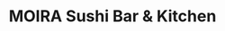 ---
layout: place
title: "MOIRA Sushi Bar & Kitchen"
permalink: /arizona/phoenix/moira-sushi-bar-kitchen.html
stateAbbr: AZ
stateName: Arizona
cityName: Phoenix
seo:
  name: "MOIRA Sushi Bar & Kitchen"
  type: Restaurant
  links: http://www.moirasushi.com/?fbclid=PAZXh0bgNhZW0CMTEAAaa649UefixOUoANZmLhpTQtXhPYag95rZpEk2JIy4DcEH12iPhEbuSPVCM_aem_tlrjwTXjvuAWH4YkV1n0HQ
description: "MOIRA Sushi Bar & Kitchen serves delicious sushi in Phoenix, Arizona. Try fresh Japanese dishes for a great dining experience. "
place_id: ChIJPT7v6RcSK4cRFIF4tM8gJA0
photos:
  - name: >-
      places/ChIJPT7v6RcSK4cRFIF4tM8gJA0/photos/AeeoHcIJ-MFp3f6rTn1jK8N7WA-McUbaXg0A18fJ8-s13l0uJ8h-ACTsvEWYSUg3Tiq_eGRpLQu-MGfz3-q9nOmrIPAkDojf-GTozXOhjYS8DYOrjz4w6Yx0Npqd6vd9xlkKodLGeaY7hdm4Ly-bHia8suWGm_juH38XCNS434MhJEannDa_IXgABK3X8peAF-gWzJHjwryIuijCdiafMJwy07wX71ktozMQhTWsOOulfgNK3He1WHFFhWz0AZE6h5YUd0cGHKQVLcRodhO7-sq33VA19su9o_5xcxcbv45rE8r8cg
    widthPx: 3024
    heightPx: 1696
    authorAttributions:
      - displayName: MOIRA Sushi Bar & Kitchen
        uri: https://maps.google.com/maps/contrib/115814601748128443090
        photoUri: >-
          https://lh3.googleusercontent.com/a-/ALV-UjWZXbJcrTbvZ95lNnN5mo5fA2PNRdXPY3wfWsvh-6yxds1cbmLL=s100-p-k-no-mo
    flagContentUri: >-
      https://www.google.com/local/imagery/report/?cb_client=maps_api_places.places_api&image_key=!1e10!2sAF1QipP6SpVIgocYrcDMDS4VnGEh1gRcXzFm_slyQKTY&hl=en-US
    googleMapsUri: >-
      https://www.google.com/maps/place//data=!3m4!1e2!3m2!1sAF1QipP6SpVIgocYrcDMDS4VnGEh1gRcXzFm_slyQKTY!2e10!4m2!3m1!1s0x872b1217e9ef3e3d:0xd2420cfb4788114
  - name: >-
      places/ChIJPT7v6RcSK4cRFIF4tM8gJA0/photos/AeeoHcJg2q2c57KuWaAYSw9UxV_prxqdNxqe5ASgFEKrgJ7lXzKORTBlsH_MCjYmJaW80Ufr_c1WXDi8OdMemRf334UU8iH6Th2Jhu8l19a2fLAmT1A3fO6pj1vz-gPyQDlyjxBqsiE7ZOx1ctqmlWXvuhVwG9KGLTY75k9ORFdRSju8WgBIE78uUFc26BbLGcDtof152EaOSKuMmta0oudFr93mejm4-9aYKVqjyq5hmNLSMahdxR2rMIhK-8CVYL0-uwdmyCrvgKqnmh7pqL47gzUGFOVgV2KQS9L7lN7zRhIMEQ
    widthPx: 3264
    heightPx: 3264
    authorAttributions:
      - displayName: MOIRA Sushi Bar & Kitchen
        uri: https://maps.google.com/maps/contrib/115814601748128443090
        photoUri: >-
          https://lh3.googleusercontent.com/a-/ALV-UjWZXbJcrTbvZ95lNnN5mo5fA2PNRdXPY3wfWsvh-6yxds1cbmLL=s100-p-k-no-mo
    flagContentUri: >-
      https://www.google.com/local/imagery/report/?cb_client=maps_api_places.places_api&image_key=!1e10!2sAF1QipOc66FKZ_bYLP21EWmUJ0adEcVp7rlMwI1X25D_&hl=en-US
    googleMapsUri: >-
      https://www.google.com/maps/place//data=!3m4!1e2!3m2!1sAF1QipOc66FKZ_bYLP21EWmUJ0adEcVp7rlMwI1X25D_!2e10!4m2!3m1!1s0x872b1217e9ef3e3d:0xd2420cfb4788114
  - name: >-
      places/ChIJPT7v6RcSK4cRFIF4tM8gJA0/photos/AeeoHcJC7oWof0SyXfXnuS-qatRBq5aNul230EZzTMEXygkCY74-d1CE--qzpRLDpFRhCMkKVP2-VfZLmzseN_2OUkZjRtwDUrg4fIqiDWxLZgPwwldqDpph5w8u9UDF-J5vV4vjVX45ef0Ic2Z-59A0iQ1eLXpbjSmx0Se-3QBeuRToZ4h7Evf15R39U5lFxwu2r4nNdaBtaxJ-8ch4campoypMnQMz5dIym-gkiU0pddry4fd_CtNaz2u3oiPglMcmqac2cMN8vqob8Q_E7H3o_ytVxmRkhnIo3rMpQ_gnuC5wvQz3MZVri92Sm7Y3dyz3GpSnyzGaSLEGwSQrcbKeuSULDdF4dc05r1l7TgQWwysmhrd7zbUS4NeHJX-iq6VPkYySF66BJzvqoXv7vIGUyfmK5AniL4Rc4wumlusCrWQi9y8
    widthPx: 3024
    heightPx: 4032
    authorAttributions:
      - displayName: rafael rosa
        uri: https://maps.google.com/maps/contrib/103457053291425297936
        photoUri: >-
          https://lh3.googleusercontent.com/a/ACg8ocJkReLo6Nu3ygqr4eSw_iq0R0yFOuckbaw5Ll9rm3RpP0aKsg=s100-p-k-no-mo
    flagContentUri: >-
      https://www.google.com/local/imagery/report/?cb_client=maps_api_places.places_api&image_key=!1e10!2sCIHM0ogKEICAgMCwi5W1xQE&hl=en-US
    googleMapsUri: >-
      https://www.google.com/maps/place//data=!3m4!1e2!3m2!1sCIHM0ogKEICAgMCwi5W1xQE!2e10!4m2!3m1!1s0x872b1217e9ef3e3d:0xd2420cfb4788114
  - name: >-
      places/ChIJPT7v6RcSK4cRFIF4tM8gJA0/photos/AeeoHcJh-CswHLKcfXlZjGWHmiGP8nyPgfbNdoE2NN-L0kWv__gRap79j_XMlDcuyvHYhMWkMXeaFug067vMM52fZMyuG4TivE2oQ9YC-Z-TN_HDuP25OdnETyccEg79f8FLudNWan75xBj389rEcrnmVPq1agvNCX8bVzXfilXQgwXaIv80OGGerg-jFeRUNSfcHyvsL9mCRfaIADDW6QyB9YWorN6pIvydJfv8S_dwLC3ybMTP8SqrwkRnoOAeTPhVYyn860K4RePLbDxar85Hv5XXjegkaS2AXH-SckX84FffXx82ctPjhhWc0nklHzBQO2gL1UwAEUyNSfi3-98KBpSmenf6mrtIZqtUK9AVlX1gDN9EOW4u7erKzwlQE7FgpffKIeTo79wBfQxpW_flINmCZEsV9wdbobfvCQXoBAbyag
    widthPx: 4800
    heightPx: 3600
    authorAttributions:
      - displayName: Jimmy Durden
        uri: https://maps.google.com/maps/contrib/104121368894637847770
        photoUri: >-
          https://lh3.googleusercontent.com/a-/ALV-UjU0ycXdsZTwiq3bxXlBCXRisU7APIUYAe1Ke_JscvczttVbpLgx=s100-p-k-no-mo
    flagContentUri: >-
      https://www.google.com/local/imagery/report/?cb_client=maps_api_places.places_api&image_key=!1e10!2sCIHM0ogKEICAgMCQnsjhCA&hl=en-US
    googleMapsUri: >-
      https://www.google.com/maps/place//data=!3m4!1e2!3m2!1sCIHM0ogKEICAgMCQnsjhCA!2e10!4m2!3m1!1s0x872b1217e9ef3e3d:0xd2420cfb4788114
  - name: >-
      places/ChIJPT7v6RcSK4cRFIF4tM8gJA0/photos/AeeoHcKVnNVke8HSqoLmU1aDdeJ3RHSZjWsYN6g4FZHEPn7voQxWfM3F3iYJETUQYaWfwq73TfNAt6T7v0cfhW9Z8tFtl8A7fp-gJOFWvkkz1Iq6PAJRCDO4yzipaOjyFsjr_FmIE9sRhD1iQj0C8xOJ4juogU-GZWn6F2I-QQfqwpJ3EqxaJvZprKAx3KTRDTpkzc2zehIa_i75G8TnEIcOX4vjEyiD2_K6P6rfyCgls7H1vCq6_z6FSnQeZJGoe5I3IXDBnmFfHfZmvJSV-TQrPmHKYHJaEQV7Z9NxMKzpGGwozoqaz0JfXjxbCP51jT8xo-G6IaP6SKFsYUyM1VnnOn_RV0a2aGL1Kc1JR5KBuVwCL1Ez0evk38cMp8lwm_Q324fJyWOl9vnzAtkvG7P2gsMq9S0gdqqpsR1sfvKPQRhCkQ
    widthPx: 4000
    heightPx: 3000
    authorAttributions:
      - displayName: Ahmed Khiari
        uri: https://maps.google.com/maps/contrib/103546193087057900840
        photoUri: >-
          https://lh3.googleusercontent.com/a-/ALV-UjVw7dayDWTtUTRIJ0D9znNrAeCD31rEqBi9SegLBkTUpec1nh3D=s100-p-k-no-mo
    flagContentUri: >-
      https://www.google.com/local/imagery/report/?cb_client=maps_api_places.places_api&image_key=!1e10!2sCIHM0ogKEICAgIC-soPsPw&hl=en-US
    googleMapsUri: >-
      https://www.google.com/maps/place//data=!3m4!1e2!3m2!1sCIHM0ogKEICAgIC-soPsPw!2e10!4m2!3m1!1s0x872b1217e9ef3e3d:0xd2420cfb4788114
  - name: >-
      places/ChIJPT7v6RcSK4cRFIF4tM8gJA0/photos/AeeoHcJJH91Z3AXcLsLGiidVfqgCYx1dY22h6j0IBT9E2PFlVq3xBh6AMQHbE9fvTGgv0p0bHWjPjMVucvO4gon9Yo106FyQLi_6NAP3p8X7BAxPzjXeVH5SaoVBFBhpS7gSPeR2mkhQjvAPrD4aee_dyG-lqEbAJ-rlxJ-lOXsz9qDgeRTuaUfkCVTHI_zIv2kTuVKL5eteoV71twBXGUkJHHyerbiQ9WBWiksTS6LS8_K2wIalFStjQVX5qL6P_bgbxPvQCwHIsSKvVeVw-X-8qZQZ1LQ31_xOPjkueuAeYzr_8Hma1FMsxAgMUI3BDqTXilmzecGjlm-8eg12IN_DuzYX_0W8gy1pMq0hdNc91YFcZTS_yef-tUZY0Hr6rI5Tk_MCgGQkr0h-TccvLuA3uYv1rFz4eEG9g3Ze88rbS5O12ZQ
    widthPx: 3024
    heightPx: 4032
    authorAttributions:
      - displayName: Sarah Ager
        uri: https://maps.google.com/maps/contrib/116271358890188580107
        photoUri: >-
          https://lh3.googleusercontent.com/a-/ALV-UjXzEx378VNkMa1vkQ_B0mgpIhzu8pICZ6kxLePORUKW7_TGGzQL=s100-p-k-no-mo
    flagContentUri: >-
      https://www.google.com/local/imagery/report/?cb_client=maps_api_places.places_api&image_key=!1e10!2sCIHM0ogKEICAgIDZzsq7rwE&hl=en-US
    googleMapsUri: >-
      https://www.google.com/maps/place//data=!3m4!1e2!3m2!1sCIHM0ogKEICAgIDZzsq7rwE!2e10!4m2!3m1!1s0x872b1217e9ef3e3d:0xd2420cfb4788114
  - name: >-
      places/ChIJPT7v6RcSK4cRFIF4tM8gJA0/photos/AeeoHcJHUMxfc_B0QxjMXqVgvnOLgs9_MirqVK3Tdsq0tqmoVeE1RHP96hUfh5Ogr4Pi7pOOho4o0lCO1vkI5BqzMQjhltSw1swiY8sS5XLZyCQ4xZyXF2no2yBEXj2XKlyYtEi5eiOdewX0eVyyFqDOAihccYjjmPjKL9Vs15UBpUyKDXewLK7e3EcrY15NHIe5ZyLpeZBHxGvgs8ycT7cAAXpOYapEvYc_O77OK5ZnKi8IEaWOEoJETcCrER_jR_DD4PPFr2jSOTc6YQKFuf8jVwFrMEG1NQiBhjk3o47fF9wtZGcoFsDnATT_JAliTqUBJm2M_eRIw1ip0OnJ2WqLYE8cc9gUCfSX-eOv_VqPqJXmvKPN0s0X9ix02Y7esrWqcLQ6n4XCqXFJKxFk5qK-h6TiJSNmADA0dXhFUye3kTgrwtA
    widthPx: 4032
    heightPx: 3024
    authorAttributions:
      - displayName: Anwer Salameh
        uri: https://maps.google.com/maps/contrib/116246497102668941632
        photoUri: >-
          https://lh3.googleusercontent.com/a-/ALV-UjVklqfoqznsS-Vj8fGrLeoMUsMYgUla7Q3_8Ze036KRdQdqHALCeg=s100-p-k-no-mo
    flagContentUri: >-
      https://www.google.com/local/imagery/report/?cb_client=maps_api_places.places_api&image_key=!1e10!2sCIHM0ogKEICAgIDE-IjzzQE&hl=en-US
    googleMapsUri: >-
      https://www.google.com/maps/place//data=!3m4!1e2!3m2!1sCIHM0ogKEICAgIDE-IjzzQE!2e10!4m2!3m1!1s0x872b1217e9ef3e3d:0xd2420cfb4788114
  - name: >-
      places/ChIJPT7v6RcSK4cRFIF4tM8gJA0/photos/AeeoHcJS3mvIhNioN44Tc8zzK1O5kS-Cx8jxWDBE0laX9sRn9YDBzf5nE2p_jivg9OTguhX-D0VyNhEZ_8tLXQzv3_9_z8ScGHIDTBfbsgG6IFJ3MeQw2pWPaNxCFxOqBJsRnqLvaKA3_8rt6l-MKkv661RrA5vVSLlpckaAI9N6G06jkOWHYFL27MjKYDmcbU1PstmRA-7JTfrq8pViGNGM2qD_tyrUspzZytOz-8U1rUYu67YKLGW4-tcjjINluTt7tZ6O5OxG5WZmLWS0qUxPjHqcf7PYmcRGr--auqItijYTzc9TJh8kQC3Yp4kbxQuveZLm1jFxUSH6eKYvWC0UvQ2IqC2bH9YNHAF6vs0h8mHruItJE6FFIUJyTUx3M0Fg40SeUYkKqNzjnDn7F71qLQlbe4Mf9KjEgBMVRQfujHmNqCE
    widthPx: 4000
    heightPx: 3000
    authorAttributions:
      - displayName: LaTonyia Roberts
        uri: https://maps.google.com/maps/contrib/113699962401002853725
        photoUri: >-
          https://lh3.googleusercontent.com/a-/ALV-UjVh-cQ8x4ifTEqlP2Yfq0jnSfNKGcDH2qfxUUvf6vPy97eyiPfI=s100-p-k-no-mo
    flagContentUri: >-
      https://www.google.com/local/imagery/report/?cb_client=maps_api_places.places_api&image_key=!1e10!2sCIHM0ogKEICAgID10YXF_wE&hl=en-US
    googleMapsUri: >-
      https://www.google.com/maps/place//data=!3m4!1e2!3m2!1sCIHM0ogKEICAgID10YXF_wE!2e10!4m2!3m1!1s0x872b1217e9ef3e3d:0xd2420cfb4788114
  - name: >-
      places/ChIJPT7v6RcSK4cRFIF4tM8gJA0/photos/AeeoHcJbcEq0Rolayw9POGLJ1086gm7RNO9KgxuHxa3_l1dFdToWMewnM8Ob0wk2hQRSKNwmIbH2BbAV3JZhdTvDUNRYAZ1Ae39H0p5Sjl7GLkmy4Q7eAnEwHilunxmT-D_Jw6HwI7NWvNZJGhDGMjE5vSgQo3n1MFeUtyP4X3UShSLakY_dOLISZx4kdGeP5kEv4ubXUKkyVgzMuC1I2JDkMq_h-MAZcZliwm4KB11Zba7EWNpAEZG9cl3MFtTF-R8F5g5lOy7WwkMNx1HyaAiFEFkNcrPMmAX0uQlHeUinw6ZCSRXq3nLFGJGGJCvLzs_GTYlGpABXeWH0NYAl7avp2kMR8dbqrH200we4n939Ym3DPfkrvwqkMvQhYNMj3rCTBSKJUC1a-F_YLtOw5pE9ZTU4lIWr_l8Pxr2P9r4GQpvIJM7-
    widthPx: 4032
    heightPx: 3024
    authorAttributions:
      - displayName: John Stoltenberg
        uri: https://maps.google.com/maps/contrib/114732294445916972406
        photoUri: >-
          https://lh3.googleusercontent.com/a-/ALV-UjUgmQZF5UHHWW5nluNx5S_-5xQtYk4bA8uG1SAt57C117iuTUn_=s100-p-k-no-mo
    flagContentUri: >-
      https://www.google.com/local/imagery/report/?cb_client=maps_api_places.places_api&image_key=!1e10!2sCIHM0ogKEICAgICOn9Pp7QE&hl=en-US
    googleMapsUri: >-
      https://www.google.com/maps/place//data=!3m4!1e2!3m2!1sCIHM0ogKEICAgICOn9Pp7QE!2e10!4m2!3m1!1s0x872b1217e9ef3e3d:0xd2420cfb4788114
  - name: >-
      places/ChIJPT7v6RcSK4cRFIF4tM8gJA0/photos/AeeoHcKsCkQbysNb8cEVrT-KAss2NKPX8nQnzTKnttKI_CxmHG448b7QrB-HSlvP7Ya-X7_-wlaCU58_hsu42Wezh4rC5WLOG9ihc8mYsjdXG5G_Aph83XMjjywMcOfM_PISuQUqDNXcL8WeZv1Tm3DkBb1rOeaZfeLpMHRbW7wZqgWt1zbd1yD-gdZp6Nr8MsRkkK38gTwN62HC4Km062xSK_e-t8Kl5zUGTRNoQMXPL-g0AWXNCDaWfp7Bb1MjPgzcThegZD8wVNndtZPfLDuK_nMDeMCN6SS1j8mxR44xhoC31yefJttgLSrQPe70WvR49RU-mX55bZEuG6CfDlaBsBHZ4R9v_hEcGzG7q8JqJgtDvUZRAoNhccxHEWcLpS8W22c1Ijpy7Xo2jYjislDThLSOoWW12d_XZvOgTE3eDl89ZQ
    widthPx: 4800
    heightPx: 2700
    authorAttributions:
      - displayName: Terry B.
        uri: https://maps.google.com/maps/contrib/116983400279357986997
        photoUri: >-
          https://lh3.googleusercontent.com/a/ACg8ocJ98aCMPgLFahhhG7J3IC1sgpAwAoQzGL_HLxIpOI3sD71qtQ=s100-p-k-no-mo
    flagContentUri: >-
      https://www.google.com/local/imagery/report/?cb_client=maps_api_places.places_api&image_key=!1e10!2sCIHM0ogKEICAgIDE7sHabA&hl=en-US
    googleMapsUri: >-
      https://www.google.com/maps/place//data=!3m4!1e2!3m2!1sCIHM0ogKEICAgIDE7sHabA!2e10!4m2!3m1!1s0x872b1217e9ef3e3d:0xd2420cfb4788114
address: 215 E McKinley St STE 102, Phoenix, AZ 85004, USA
street: 215 E McKinley St STE 102
city: Phoenix
state: AZ
zip: '85004'
country: USA
neighborhood: Evans Churchill
latitude: '33.456418'
longitude: '-112.070389'
accessibility_options:
  wheelchairAccessibleParking: true
  wheelchairAccessibleEntrance: true
  wheelchairAccessibleRestroom: true
  wheelchairAccessibleSeating: true
business_status: OPERATIONAL
name: MOIRA Sushi Bar & Kitchen
google_maps_links:
  directionsUri: >-
    https://www.google.com/maps/dir//''/data=!4m7!4m6!1m1!4e2!1m2!1m1!1s0x872b1217e9ef3e3d:0xd2420cfb4788114!3e0
  placeUri: https://maps.google.com/?cid=946917898112762132
  writeAReviewUri: >-
    https://www.google.com/maps/place//data=!4m3!3m2!1s0x872b1217e9ef3e3d:0xd2420cfb4788114!12e1
  reviewsUri: >-
    https://www.google.com/maps/place//data=!4m4!3m3!1s0x872b1217e9ef3e3d:0xd2420cfb4788114!9m1!1b1
  photosUri: >-
    https://www.google.com/maps/place//data=!4m3!3m2!1s0x872b1217e9ef3e3d:0xd2420cfb4788114!10e5
primary_type: Sushi Restaurant
opening_hours:
  regular: null
  current: null
secondary_opening_hours:
  regular:
    weekdayDescriptions: null
    type: null
  current:
    weekdayDescriptions: null
    type: null
phone: (602) 254-5085
price_level: PRICE_LEVEL_MODERATE
price_range: null
rating: '4.2'
rating_count: 992
website: >-
  http://www.moirasushi.com/?fbclid=PAZXh0bgNhZW0CMTEAAaa649UefixOUoANZmLhpTQtXhPYag95rZpEk2JIy4DcEH12iPhEbuSPVCM_aem_tlrjwTXjvuAWH4YkV1n0HQ
reviews: null
parking_options: null
payment_options: null
allow_dogs: null
curbside_pickup: null
delivery: null
dine_in: null
good_for_children: null
good_for_groups: null
good_for_sports: null
live_music: null
menu_for_children: null
outdoor_seating: null
reservable: null
restroom: null
serves_beer: null
serves_breakfast: null
serves_brunch: null
serves_cocktails: null
serves_coffee: null
serves_dinner: null
serves_dessert: null
serves_lunch: null
serves_vegetarian_food: null
serves_wine: null
takeout: null
summary: null

---